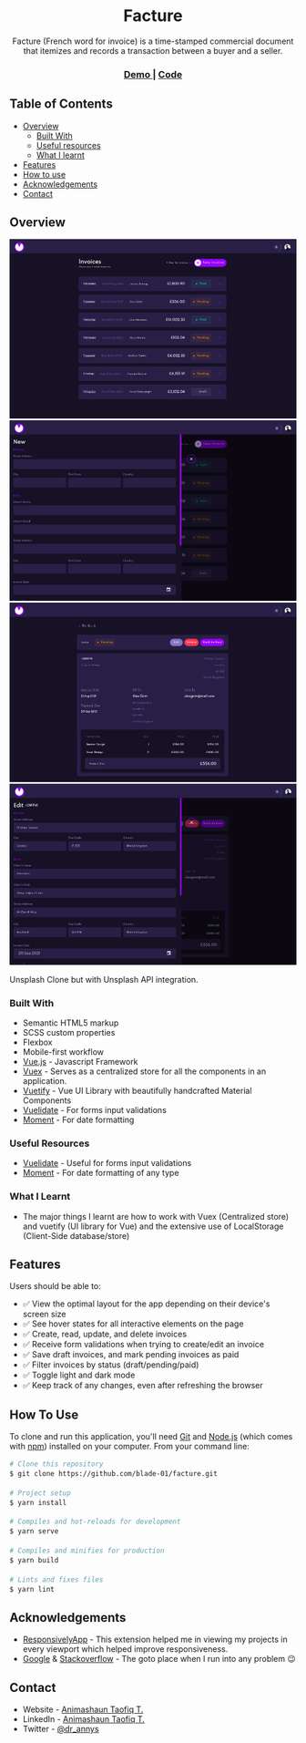<h1 align="center">Facture</h1>

<div align="center">
   Facture (French word for invoice) is a time-stamped commercial document that itemizes and records a transaction between a buyer and a seller.
</div>

<div align="center">
  <h3>
    <a href="https://facture.vercel.app/">
      Demo
    </a>
    <span> | </span>
    <a href="https://github.com/blade-01/facture">
      Code
    </a>
  </h3>
</div>

<!-- TABLE OF CONTENTS -->

## Table of Contents

- [Overview](#overview)
  - [Built With](#built-with)
  - [Useful resources](#useful-resources)
  - [What I learnt](#what-i-learnt)
- [Features](#features)
- [How to use](#how-to-use)
- [Acknowledgements](#acknowledgements)
- [Contact](#contact)

<!-- OVERVIEW -->

## Overview

![Home Page](/src/assets/img/Home.png)
![Add Invoice](/src/assets/img/add_invoice.png)
![Single Invoice](/src/assets/img/single_invoice.png)
![Edit Invoice](/src/assets/img/edit_invoice.png)

Unsplash Clone but with Unsplash API integration.


### Built With

- Semantic HTML5 markup
- SCSS custom properties
- Flexbox
- Mobile-first workflow
- [Vue.js](https://vuejs.org/) - Javascript Framework
- [Vuex](https://vuex.vuejs.org/) - Serves as a centralized store for all the components in an application.
- [Vuetify](https://vuetifyjs.com/en/) - Vue UI Library with beautifully handcrafted Material Components
- [Vuelidate](https://vuelidate.js.org/) - For forms input validations
- [Moment](https://momentjs.com/) - For date formatting

### Useful Resources

- [Vuelidate](https://vuelidate.js.org/) - Useful for forms input validations
- [Moment](https://momentjs.com/) - For date formatting of any type

### What I Learnt 

- The major things I learnt are how to work with Vuex (Centralized store) and vuetify (UI library for Vue) and the extensive use of LocalStorage (Client-Side database/store)


## Features

Users should be able to:

- ✅ View the optimal layout for the app depending on their device's screen size
- ✅ See hover states for all interactive elements on the page
- ✅ Create, read, update, and delete invoices
- ✅ Receive form validations when trying to create/edit an invoice
- ✅ Save draft invoices, and mark pending invoices as paid
- ✅ Filter invoices by status (draft/pending/paid)
- ✅ Toggle light and dark mode
- ✅ Keep track of any changes, even after refreshing the browser

## How To Use

To clone and run this application, you'll need [Git](https://git-scm.com) and [Node.js](https://nodejs.org/en/download/) (which comes with [npm](http://npmjs.com)) installed on your computer. From your command line:

```bash
# Clone this repository
$ git clone https://github.com/blade-01/facture.git

# Project setup
$ yarn install

# Compiles and hot-reloads for development
$ yarn serve

# Compiles and minifies for production
$ yarn build

# Lints and fixes files
$ yarn lint
```

## Acknowledgements

- [ResponsivelyApp](https://responsively.app) - This extension helped me in viewing my projects in every viewport which helped improve responsiveness.
- [Google](https://www.google.com/) & [Stackoverflow](https://stackoverflow.com/) - The goto place when I run into any problem 😉

## Contact

- Website - [Animashaun Taofiq T.](https://www.github.com/blade-01)
- LinkedIn - [Animashaun Taofiq T.](https://www.linkedin.com/in/animashaun-taofiq/)
- Twitter - [@dr_annys](https://www.twitter.com/dr_annys)
